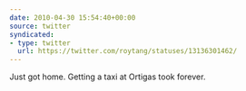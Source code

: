 ```yaml
---
date: 2010-04-30 15:54:40+00:00
source: twitter
syndicated:
- type: twitter
  url: https://twitter.com/roytang/statuses/13136301462/
---
```


Just got home. Getting a taxi at Ortigas took forever.